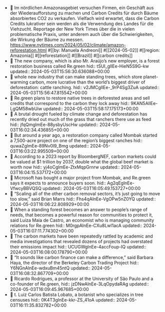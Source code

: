 - 📝 Im nördlichen Amazonasgebiet versuchen Firmen, ein Geschäft aus der Wiederaufforstung zu machen und Carbon Credits für durch Bäume absorbiertes CO2 zu verkaufen. Vielfach wird erwartet, dass die Carbon Credits lukrativer sein werden als die Verwendung des Landes für die Viehzucht. Reportage der New York Times über die in vielen problematische Praxis, unter anderem auch über die Schwierigkeiten, die Wirkung der Bäume zu messen. https://www.nytimes.com/2024/05/02/climate/amazon-reforestation.html #[[by: Manuela Andreoni]] #[[2024-05-02]] #[[region: Amazonia]] #[[reforestation]] #[[Brazil]] #[[carbon credits]]
- 📌 The new company, which is also Mr. Araújo’s new employer, is a forest restoration business called Re.green
  hid:: tSUI_gllEe-HieN5S9G-kw
  updated:: 2024-05-03T15:56:30.636088+00:00
- 📌 whole new industry that can make standing trees, which store planet-warming carbon, more lucrative than the world’s biggest driver of deforestation: cattle ranching.
  hid:: v2JMCgllEe-_9rP4Sg3ZuA
  updated:: 2024-05-03T15:56:47.815542+00:00
- 📌 Re.green plans to restore native trees in deforested areas and sell credits that correspond to the carbon they lock away
  hid:: 9KAN5AllEe-LgQM58wbUiw
  updated:: 2024-05-03T15:58:17.175173+00:00
- 📌 A brutal drought fueled by climate change and deforestation has recently dried out much of the grass that ranchers there use as feed
  hid:: jfqQmglmEe-88ysbyUscHw
  updated:: 2024-05-03T16:02:34.436855+00:00
- 📌 But around a year ago, a restoration company called Mombak started a 7,500-acre project on one of the region’s biggest ranches
  hid:: quwaZglmEe-89Nv0l9_Bmg
  updated:: 2024-05-03T16:03:22.995509+00:00
- 📌 According to a 2023 report by BloombergNEF, carbon markets could be valued at $1 trillion by 2037, double what the global beef market is worth now
  hid:: yj4oCglmEe-ZtxMqpGrnrw
  updated:: 2024-05-03T16:04:15.537172+00:00
- 📌 Microsoft has bought a major project from Mombak, and Re.green says it expects to announce buyers soon.
  hid:: Ag2qEglnEe-VfwcyBBVQSQ
  updated:: 2024-05-03T16:05:49.153727+00:00
- 📌 “Scaling all of the other carbon removal sectors, it’s just going to move too slow,” said Brian Marrs
  hid:: Fhs4qAlnEe-VgOPw5nZ0YQ
  updated:: 2024-05-03T16:06:22.808929+00:00
- 📌 When a standing forest becomes an answer to people’s range of needs, that becomes a powerful reason for communities to protect it, said Luiza Maia de Castro, an economist who is managing community relations for Re.green
  hid:: M0rgpAlnEe-CXu8Lwl1acA
  updated:: 2024-05-03T16:07:11.774302+00:00
- 📌 The carbon markets have been repeatedly rattled by academic and media investigations that revealed dozens of projects had overstated their emissions impact
  hid:: UCUGWglnEe-4accFoup-IQ
  updated:: 2024-05-03T16:08:00.178790+00:00
- 📌 “It sounds like carbon finance can make a difference,” said Barbara Haya, the director of the Berkeley Carbon Trading Project
  hid:: Y6NGnAlnEe-wdxuBm45ntQ
  updated:: 2024-05-03T16:08:32.867709+00:00
- 📌 Ricardo Rodrigues, a professor at the University of São Paulo and a co-founder of Re.green,
  hid:: jzDNwAlnEe-3LqOpydaRAg
  updated:: 2024-05-03T16:09:45.967685+00:00
- 📌 t. Luiz Carlos Batista Lobato, a botanist who specializes in tree censuses
  hid:: 0K4T3glnEe-kkr-ZS_41oA
  updated:: 2024-05-03T16:11:35.832782+00:00